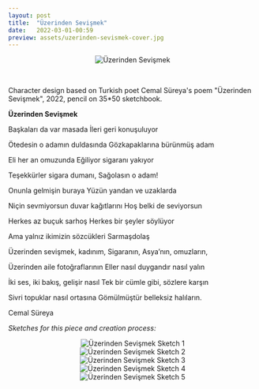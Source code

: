 ```yaml
---
layout: post
title:  "Üzerinden Sevişmek"
date:   2022-03-01-00:59
preview: assets/uzerinden-sevismek-cover.jpg
---
```


<div style="text-align: center"><img src="{{site.baseurl}}/assets/üzerinden-sevişmek.jpeg" alt="Üzerinden Sevişmek" class="center"/></div>

&nbsp;

Character design based on Turkish poet Cemal Süreya's poem "Üzerinden Sevişmek", 2022, pencil on 35*50 sketchbook.


**Üzerinden Sevişmek**

Başkaları da var masada
İleri geri konuşuluyor

Ötedesin o adamın duldasında
Gözkapaklarına bürünmüş adam

Eli her an omuzunda
Eğiliyor sigaranı yakıyor

Teşekkürler sigara dumanı,
Sağolasın o adam!

Onunla gelmişin buraya
Yüzün yandan ve uzaklarda

Niçin sevmiyorsun duvar kağıtlarını
Hoş belki de seviyorsun

Herkes az buçuk sarhoş
Herkes bir şeyler söylüyor

Ama yalnız ikimizin sözcükleri
Sarmaşdolaş

Üzerinden sevişmek, kadınım,
Sigaranın, Asya’nın, omuzların,

Üzerinden aile fotoğraflarının
Eller nasıl duygandır nasıl yalın

İki ses, iki bakış, gelişir nasıl
Tek bir cümle gibi, sözlere karşın

Sivri topuklar nasıl ortasına
Gömülmüştür belleksiz halıların.

Cemal Süreya


*Sketches for this piece and creation process:*

<div style="text-align: center"><img src="{{site.baseurl}}/assets/uzsev-1.jpeg" alt="Üzerinden Sevişmek Sketch 1" class="center"/></div>
<div style="text-align: center"><img src="{{site.baseurl}}/assets/uzsev-2.jpeg" alt="Üzerinden Sevişmek Sketch 2" class="center"/></div>
<div style="text-align: center"><img src="{{site.baseurl}}/assets/uzsev-3.jpeg" alt="Üzerinden Sevişmek Sketch 3" class="center"/></div>
<div style="text-align: center"><img src="{{site.baseurl}}/assets/uzsev-4.jpeg" alt="Üzerinden Sevişmek Sketch 4" class="center"/></div>
<div style="text-align: center"><img src="{{site.baseurl}}/assets/uzsev-5.jpeg" alt="Üzerinden Sevişmek Sketch 5" class="center"/></div>

&nbsp;
